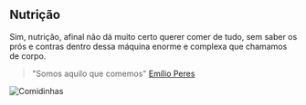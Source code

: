 ## Nutrição

Sim, nutrição, afinal não dá muito certo querer comer de tudo, sem saber os prós e contras dentro dessa máquina enorme e complexa que chamamos de corpo.

> "Somos aquilo que comemos"
> [Emílio Peres](https://www.infopedia.pt/$emilio-peres)

![Comidinhas](https://i0.wp.com/www.redeadventistasilvestre.com/wp-content/uploads/2020/04/Nutricao-HAS.jpg?fit=1170,780)

